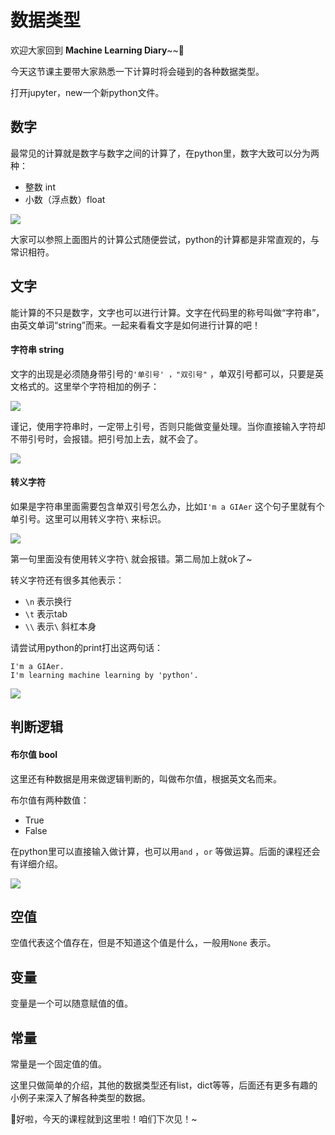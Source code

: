 # 数据类型

欢迎大家回到 **Machine Learning Diary**~~👏

今天这节课主要带大家熟悉一下计算时将会碰到的各种数据类型。

打开jupyter，new一个新python文件。



## 数字

最常见的计算就是数字与数字之间的计算了，在python里，数字大致可以分为两种：

- 整数 int
- 小数（浮点数）float

![](https://github.com/YZHANG1270/Girls-In-AI/blob/master/others/pics/ml_day5/001.png?raw=true)

大家可以参照上面图片的计算公式随便尝试，python的计算都是非常直观的，与常识相符。



## 文字

能计算的不只是数字，文字也可以进行计算。文字在代码里的称号叫做“字符串”，由英文单词“string”而来。一起来看看文字是如何进行计算的吧！

#### 字符串 string

文字的出现是必须随身带引号的```'单引号' ，"双引号"``` ，单双引号都可以，只要是英文格式的。这里举个字符相加的例子：

![](https://github.com/YZHANG1270/Girls-In-AI/blob/master/others/pics/ml_day5/002.png?raw=true)

谨记，使用字符串时，一定带上引号，否则只能做变量处理。当你直接输入字符却不带引号时，会报错。把引号加上去，就不会了。

![](https://github.com/YZHANG1270/Girls-In-AI/blob/master/others/pics/ml_day5/003.png?raw=true)



#### 转义字符

如果是字符串里面需要包含单双引号怎么办，比如```I'm a GIAer``` 这个句子里就有个单引号。这里可以用转义字符```\``` 来标识。

![](https://github.com/YZHANG1270/Girls-In-AI/blob/master/others/pics/ml_day5/004.png?raw=true)

第一句里面没有使用转义字符```\``` 就会报错。第二局加上就ok了~

转义字符还有很多其他表示：

- ```\n``` 表示换行
- ```\t``` 表示tab
- ```\\``` 表示```\``` 斜杠本身

请尝试用python的print打出这两句话：

```
I'm a GIAer.
I'm learning machine learning by 'python'.
```

![](https://github.com/YZHANG1270/Girls-In-AI/blob/master/others/pics/ml_day5/005.png?raw=true)



## 判断逻辑

#### 布尔值 bool

这里还有种数据是用来做逻辑判断的，叫做布尔值，根据英文名而来。

布尔值有两种数值：

- True
- False

在python里可以直接输入做计算，也可以用```and``` ，```or``` 等做运算。后面的课程还会有详细介绍。

![](https://github.com/YZHANG1270/Girls-In-AI/blob/master/others/pics/ml_day5/006.png?raw=true)



## 空值

空值代表这个值存在，但是不知道这个值是什么，一般用```None``` 表示。



## 变量

变量是一个可以随意赋值的值。



## 常量

常量是一个固定值的值。



这里只做简单的介绍，其他的数据类型还有list，dict等等，后面还有更多有趣的小例子来深入了解各种类型的数据。

👩好啦，今天的课程就到这里啦！咱们下次见！~